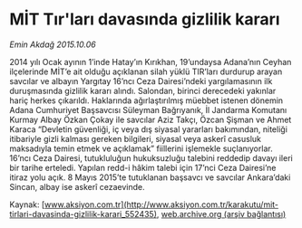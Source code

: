 # MİT Tır'ları davasında gizlilik kararı

*Emin Akdağ 2015.10.06*

<div class="pNewsDetailMainContent ctx_content" itemprop="articleBody">
 <p>
  2014 yılı Ocak ayının 1’inde Hatay’ın Kırıkhan, 19’undaysa Adana’nın Ceyhan ilçelerinde MİT’e ait olduğu açıklanan silah yüklü TIR’ları durdurup arayan savcılar ve albayın Yargıtay 16’ncı Ceza Dairesi’ndeki yargılamasının ilk duruşmasında gizlilik kararı alındı. Salondan, birinci derecedeki yakınlar hariç herkes çıkarıldı. Haklarında ağırlaştırılmış müebbet istenen dönemin Adana Cumhuriyet Başsavcısı Süleyman Bağrıyanık, İl Jandarma Komutanı Kurmay Albay Özkan Çokay ile savcılar Aziz Takçı, Özcan Şişman ve Ahmet Karaca “Devletin güvenliği, iç veya dış siyasal yararları bakımından, niteliği itibariyle gizli kalması gereken bilgileri, siyasal veya askerî casusluk maksadıyla temin etmek ve açıklamak” fiillerini işlemekle suçlanıyorlar. 16’ncı Ceza Dairesi, tutukluluğun hukuksuzluğu talebini reddedip davayı ileri bir tarihe erteledi. Yapılan redd-i hâkim talebi için 17’nci Ceza Dairesi’ne itiraz yolu açık. 8 Mayıs 2015’te tutuklanan başsavcı ve savcılar Ankara’daki Sincan, albay ise askerî cezaevinde.
 </p>
</div>


Kaynak: [www.aksiyon.com.tr](http://www.aksiyon.com.tr/karakutu/mit-tirlari-davasinda-gizlilik-karari_552435), [web.archive.org (arşiv bağlantısı)](http://web.archive.org/web/20160125070224/http://www.aksiyon.com.tr/karakutu/mit-tirlari-davasinda-gizlilik-karari_552435)
